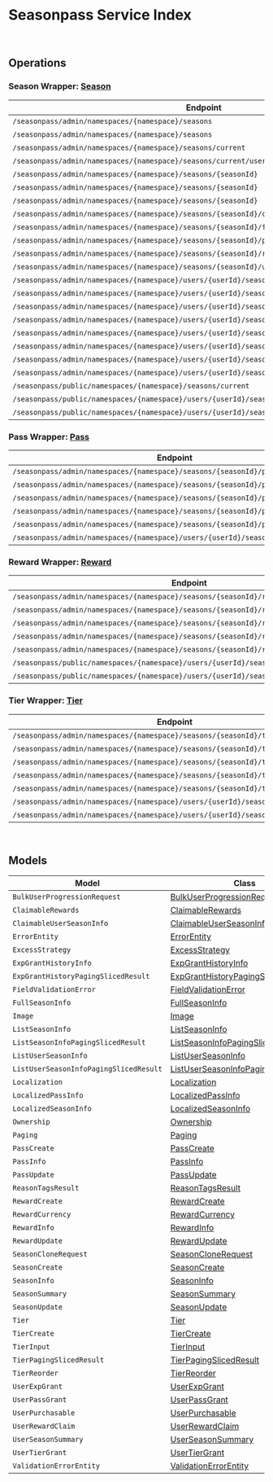 # Seasonpass Service Index

&nbsp;  

## Operations

### Season Wrapper:  [Season](../../src/main/java/net/accelbyte/sdk/api/seasonpass/wrappers/Season.java)
| Endpoint | Method | ID | Class | Example |
|---|---|---|---|---|
| `/seasonpass/admin/namespaces/{namespace}/seasons` | GET | QuerySeasons | [QuerySeasons](../../src/main/java/net/accelbyte/sdk/api/seasonpass/operations/season/QuerySeasons.java) | [QuerySeasons](../../samples/cli/src/main/java/net/accelbyte/sdk/cli/api/seasonpass/season/QuerySeasons.java) |
| `/seasonpass/admin/namespaces/{namespace}/seasons` | POST | CreateSeason | [CreateSeason](../../src/main/java/net/accelbyte/sdk/api/seasonpass/operations/season/CreateSeason.java) | [CreateSeason](../../samples/cli/src/main/java/net/accelbyte/sdk/cli/api/seasonpass/season/CreateSeason.java) |
| `/seasonpass/admin/namespaces/{namespace}/seasons/current` | GET | GetCurrentSeason | [GetCurrentSeason](../../src/main/java/net/accelbyte/sdk/api/seasonpass/operations/season/GetCurrentSeason.java) | [GetCurrentSeason](../../samples/cli/src/main/java/net/accelbyte/sdk/cli/api/seasonpass/season/GetCurrentSeason.java) |
| `/seasonpass/admin/namespaces/{namespace}/seasons/current/users/bulk/progression` | POST | BulkGetUserSeasonProgression | [BulkGetUserSeasonProgression](../../src/main/java/net/accelbyte/sdk/api/seasonpass/operations/season/BulkGetUserSeasonProgression.java) | [BulkGetUserSeasonProgression](../../samples/cli/src/main/java/net/accelbyte/sdk/cli/api/seasonpass/season/BulkGetUserSeasonProgression.java) |
| `/seasonpass/admin/namespaces/{namespace}/seasons/{seasonId}` | GET | GetSeason | [GetSeason](../../src/main/java/net/accelbyte/sdk/api/seasonpass/operations/season/GetSeason.java) | [GetSeason](../../samples/cli/src/main/java/net/accelbyte/sdk/cli/api/seasonpass/season/GetSeason.java) |
| `/seasonpass/admin/namespaces/{namespace}/seasons/{seasonId}` | DELETE | DeleteSeason | [DeleteSeason](../../src/main/java/net/accelbyte/sdk/api/seasonpass/operations/season/DeleteSeason.java) | [DeleteSeason](../../samples/cli/src/main/java/net/accelbyte/sdk/cli/api/seasonpass/season/DeleteSeason.java) |
| `/seasonpass/admin/namespaces/{namespace}/seasons/{seasonId}` | PATCH | UpdateSeason | [UpdateSeason](../../src/main/java/net/accelbyte/sdk/api/seasonpass/operations/season/UpdateSeason.java) | [UpdateSeason](../../samples/cli/src/main/java/net/accelbyte/sdk/cli/api/seasonpass/season/UpdateSeason.java) |
| `/seasonpass/admin/namespaces/{namespace}/seasons/{seasonId}/clone` | POST | CloneSeason | [CloneSeason](../../src/main/java/net/accelbyte/sdk/api/seasonpass/operations/season/CloneSeason.java) | [CloneSeason](../../samples/cli/src/main/java/net/accelbyte/sdk/cli/api/seasonpass/season/CloneSeason.java) |
| `/seasonpass/admin/namespaces/{namespace}/seasons/{seasonId}/full` | GET | GetFullSeason | [GetFullSeason](../../src/main/java/net/accelbyte/sdk/api/seasonpass/operations/season/GetFullSeason.java) | [GetFullSeason](../../samples/cli/src/main/java/net/accelbyte/sdk/cli/api/seasonpass/season/GetFullSeason.java) |
| `/seasonpass/admin/namespaces/{namespace}/seasons/{seasonId}/publish` | PUT | PublishSeason | [PublishSeason](../../src/main/java/net/accelbyte/sdk/api/seasonpass/operations/season/PublishSeason.java) | [PublishSeason](../../samples/cli/src/main/java/net/accelbyte/sdk/cli/api/seasonpass/season/PublishSeason.java) |
| `/seasonpass/admin/namespaces/{namespace}/seasons/{seasonId}/retire` | PUT | RetireSeason | [RetireSeason](../../src/main/java/net/accelbyte/sdk/api/seasonpass/operations/season/RetireSeason.java) | [RetireSeason](../../samples/cli/src/main/java/net/accelbyte/sdk/cli/api/seasonpass/season/RetireSeason.java) |
| `/seasonpass/admin/namespaces/{namespace}/seasons/{seasonId}/unpublish` | PUT | UnpublishSeason | [UnpublishSeason](../../src/main/java/net/accelbyte/sdk/api/seasonpass/operations/season/UnpublishSeason.java) | [UnpublishSeason](../../samples/cli/src/main/java/net/accelbyte/sdk/cli/api/seasonpass/season/UnpublishSeason.java) |
| `/seasonpass/admin/namespaces/{namespace}/users/{userId}/seasons` | GET | GetUserParticipatedSeasons | [GetUserParticipatedSeasons](../../src/main/java/net/accelbyte/sdk/api/seasonpass/operations/season/GetUserParticipatedSeasons.java) | [GetUserParticipatedSeasons](../../samples/cli/src/main/java/net/accelbyte/sdk/cli/api/seasonpass/season/GetUserParticipatedSeasons.java) |
| `/seasonpass/admin/namespaces/{namespace}/users/{userId}/seasons/current/passes/ownership/any` | GET | ExistsAnyPassByPassCodes | [ExistsAnyPassByPassCodes](../../src/main/java/net/accelbyte/sdk/api/seasonpass/operations/season/ExistsAnyPassByPassCodes.java) | [ExistsAnyPassByPassCodes](../../samples/cli/src/main/java/net/accelbyte/sdk/cli/api/seasonpass/season/ExistsAnyPassByPassCodes.java) |
| `/seasonpass/admin/namespaces/{namespace}/users/{userId}/seasons/current/progression` | GET | GetCurrentUserSeasonProgression | [GetCurrentUserSeasonProgression](../../src/main/java/net/accelbyte/sdk/api/seasonpass/operations/season/GetCurrentUserSeasonProgression.java) | [GetCurrentUserSeasonProgression](../../samples/cli/src/main/java/net/accelbyte/sdk/cli/api/seasonpass/season/GetCurrentUserSeasonProgression.java) |
| `/seasonpass/admin/namespaces/{namespace}/users/{userId}/seasons/current/purchasable` | POST | CheckSeasonPurchasable | [CheckSeasonPurchasable](../../src/main/java/net/accelbyte/sdk/api/seasonpass/operations/season/CheckSeasonPurchasable.java) | [CheckSeasonPurchasable](../../samples/cli/src/main/java/net/accelbyte/sdk/cli/api/seasonpass/season/CheckSeasonPurchasable.java) |
| `/seasonpass/admin/namespaces/{namespace}/users/{userId}/seasons/current/reset` | DELETE | ResetUserSeason | [ResetUserSeason](../../src/main/java/net/accelbyte/sdk/api/seasonpass/operations/season/ResetUserSeason.java) | [ResetUserSeason](../../samples/cli/src/main/java/net/accelbyte/sdk/cli/api/seasonpass/season/ResetUserSeason.java) |
| `/seasonpass/admin/namespaces/{namespace}/users/{userId}/seasons/exp/history` | GET | QueryUserExpGrantHistory | [QueryUserExpGrantHistory](../../src/main/java/net/accelbyte/sdk/api/seasonpass/operations/season/QueryUserExpGrantHistory.java) | [QueryUserExpGrantHistory](../../samples/cli/src/main/java/net/accelbyte/sdk/cli/api/seasonpass/season/QueryUserExpGrantHistory.java) |
| `/seasonpass/admin/namespaces/{namespace}/users/{userId}/seasons/exp/history/tags` | GET | QueryUserExpGrantHistoryTag | [QueryUserExpGrantHistoryTag](../../src/main/java/net/accelbyte/sdk/api/seasonpass/operations/season/QueryUserExpGrantHistoryTag.java) | [QueryUserExpGrantHistoryTag](../../samples/cli/src/main/java/net/accelbyte/sdk/cli/api/seasonpass/season/QueryUserExpGrantHistoryTag.java) |
| `/seasonpass/admin/namespaces/{namespace}/users/{userId}/seasons/{seasonId}/data` | GET | GetUserSeason | [GetUserSeason](../../src/main/java/net/accelbyte/sdk/api/seasonpass/operations/season/GetUserSeason.java) | [GetUserSeason](../../samples/cli/src/main/java/net/accelbyte/sdk/cli/api/seasonpass/season/GetUserSeason.java) |
| `/seasonpass/public/namespaces/{namespace}/seasons/current` | GET | PublicGetCurrentSeason | [PublicGetCurrentSeason](../../src/main/java/net/accelbyte/sdk/api/seasonpass/operations/season/PublicGetCurrentSeason.java) | [PublicGetCurrentSeason](../../samples/cli/src/main/java/net/accelbyte/sdk/cli/api/seasonpass/season/PublicGetCurrentSeason.java) |
| `/seasonpass/public/namespaces/{namespace}/users/{userId}/seasons/current/data` | GET | PublicGetCurrentUserSeason | [PublicGetCurrentUserSeason](../../src/main/java/net/accelbyte/sdk/api/seasonpass/operations/season/PublicGetCurrentUserSeason.java) | [PublicGetCurrentUserSeason](../../samples/cli/src/main/java/net/accelbyte/sdk/cli/api/seasonpass/season/PublicGetCurrentUserSeason.java) |
| `/seasonpass/public/namespaces/{namespace}/users/{userId}/seasons/{seasonId}/data` | GET | PublicGetUserSeason | [PublicGetUserSeason](../../src/main/java/net/accelbyte/sdk/api/seasonpass/operations/season/PublicGetUserSeason.java) | [PublicGetUserSeason](../../samples/cli/src/main/java/net/accelbyte/sdk/cli/api/seasonpass/season/PublicGetUserSeason.java) |

### Pass Wrapper:  [Pass](../../src/main/java/net/accelbyte/sdk/api/seasonpass/wrappers/Pass.java)
| Endpoint | Method | ID | Class | Example |
|---|---|---|---|---|
| `/seasonpass/admin/namespaces/{namespace}/seasons/{seasonId}/passes` | GET | QueryPasses | [QueryPasses](../../src/main/java/net/accelbyte/sdk/api/seasonpass/operations/pass/QueryPasses.java) | [QueryPasses](../../samples/cli/src/main/java/net/accelbyte/sdk/cli/api/seasonpass/pass/QueryPasses.java) |
| `/seasonpass/admin/namespaces/{namespace}/seasons/{seasonId}/passes` | POST | CreatePass | [CreatePass](../../src/main/java/net/accelbyte/sdk/api/seasonpass/operations/pass/CreatePass.java) | [CreatePass](../../samples/cli/src/main/java/net/accelbyte/sdk/cli/api/seasonpass/pass/CreatePass.java) |
| `/seasonpass/admin/namespaces/{namespace}/seasons/{seasonId}/passes/{code}` | GET | GetPass | [GetPass](../../src/main/java/net/accelbyte/sdk/api/seasonpass/operations/pass/GetPass.java) | [GetPass](../../samples/cli/src/main/java/net/accelbyte/sdk/cli/api/seasonpass/pass/GetPass.java) |
| `/seasonpass/admin/namespaces/{namespace}/seasons/{seasonId}/passes/{code}` | DELETE | DeletePass | [DeletePass](../../src/main/java/net/accelbyte/sdk/api/seasonpass/operations/pass/DeletePass.java) | [DeletePass](../../samples/cli/src/main/java/net/accelbyte/sdk/cli/api/seasonpass/pass/DeletePass.java) |
| `/seasonpass/admin/namespaces/{namespace}/seasons/{seasonId}/passes/{code}` | PATCH | UpdatePass | [UpdatePass](../../src/main/java/net/accelbyte/sdk/api/seasonpass/operations/pass/UpdatePass.java) | [UpdatePass](../../samples/cli/src/main/java/net/accelbyte/sdk/cli/api/seasonpass/pass/UpdatePass.java) |
| `/seasonpass/admin/namespaces/{namespace}/users/{userId}/seasons/current/passes` | POST | GrantUserPass | [GrantUserPass](../../src/main/java/net/accelbyte/sdk/api/seasonpass/operations/pass/GrantUserPass.java) | [GrantUserPass](../../samples/cli/src/main/java/net/accelbyte/sdk/cli/api/seasonpass/pass/GrantUserPass.java) |

### Reward Wrapper:  [Reward](../../src/main/java/net/accelbyte/sdk/api/seasonpass/wrappers/Reward.java)
| Endpoint | Method | ID | Class | Example |
|---|---|---|---|---|
| `/seasonpass/admin/namespaces/{namespace}/seasons/{seasonId}/rewards` | GET | QueryRewards | [QueryRewards](../../src/main/java/net/accelbyte/sdk/api/seasonpass/operations/reward/QueryRewards.java) | [QueryRewards](../../samples/cli/src/main/java/net/accelbyte/sdk/cli/api/seasonpass/reward/QueryRewards.java) |
| `/seasonpass/admin/namespaces/{namespace}/seasons/{seasonId}/rewards` | POST | CreateReward | [CreateReward](../../src/main/java/net/accelbyte/sdk/api/seasonpass/operations/reward/CreateReward.java) | [CreateReward](../../samples/cli/src/main/java/net/accelbyte/sdk/cli/api/seasonpass/reward/CreateReward.java) |
| `/seasonpass/admin/namespaces/{namespace}/seasons/{seasonId}/rewards/{code}` | GET | GetReward | [GetReward](../../src/main/java/net/accelbyte/sdk/api/seasonpass/operations/reward/GetReward.java) | [GetReward](../../samples/cli/src/main/java/net/accelbyte/sdk/cli/api/seasonpass/reward/GetReward.java) |
| `/seasonpass/admin/namespaces/{namespace}/seasons/{seasonId}/rewards/{code}` | DELETE | DeleteReward | [DeleteReward](../../src/main/java/net/accelbyte/sdk/api/seasonpass/operations/reward/DeleteReward.java) | [DeleteReward](../../samples/cli/src/main/java/net/accelbyte/sdk/cli/api/seasonpass/reward/DeleteReward.java) |
| `/seasonpass/admin/namespaces/{namespace}/seasons/{seasonId}/rewards/{code}` | PATCH | UpdateReward | [UpdateReward](../../src/main/java/net/accelbyte/sdk/api/seasonpass/operations/reward/UpdateReward.java) | [UpdateReward](../../samples/cli/src/main/java/net/accelbyte/sdk/cli/api/seasonpass/reward/UpdateReward.java) |
| `/seasonpass/public/namespaces/{namespace}/users/{userId}/seasons/current/rewards` | POST | PublicClaimUserReward | [PublicClaimUserReward](../../src/main/java/net/accelbyte/sdk/api/seasonpass/operations/reward/PublicClaimUserReward.java) | [PublicClaimUserReward](../../samples/cli/src/main/java/net/accelbyte/sdk/cli/api/seasonpass/reward/PublicClaimUserReward.java) |
| `/seasonpass/public/namespaces/{namespace}/users/{userId}/seasons/current/rewards/bulk` | POST | PublicBulkClaimUserRewards | [PublicBulkClaimUserRewards](../../src/main/java/net/accelbyte/sdk/api/seasonpass/operations/reward/PublicBulkClaimUserRewards.java) | [PublicBulkClaimUserRewards](../../samples/cli/src/main/java/net/accelbyte/sdk/cli/api/seasonpass/reward/PublicBulkClaimUserRewards.java) |

### Tier Wrapper:  [Tier](../../src/main/java/net/accelbyte/sdk/api/seasonpass/wrappers/Tier.java)
| Endpoint | Method | ID | Class | Example |
|---|---|---|---|---|
| `/seasonpass/admin/namespaces/{namespace}/seasons/{seasonId}/tiers` | GET | QueryTiers | [QueryTiers](../../src/main/java/net/accelbyte/sdk/api/seasonpass/operations/tier/QueryTiers.java) | [QueryTiers](../../samples/cli/src/main/java/net/accelbyte/sdk/cli/api/seasonpass/tier/QueryTiers.java) |
| `/seasonpass/admin/namespaces/{namespace}/seasons/{seasonId}/tiers` | POST | CreateTier | [CreateTier](../../src/main/java/net/accelbyte/sdk/api/seasonpass/operations/tier/CreateTier.java) | [CreateTier](../../samples/cli/src/main/java/net/accelbyte/sdk/cli/api/seasonpass/tier/CreateTier.java) |
| `/seasonpass/admin/namespaces/{namespace}/seasons/{seasonId}/tiers/{id}` | PUT | UpdateTier | [UpdateTier](../../src/main/java/net/accelbyte/sdk/api/seasonpass/operations/tier/UpdateTier.java) | [UpdateTier](../../samples/cli/src/main/java/net/accelbyte/sdk/cli/api/seasonpass/tier/UpdateTier.java) |
| `/seasonpass/admin/namespaces/{namespace}/seasons/{seasonId}/tiers/{id}` | DELETE | DeleteTier | [DeleteTier](../../src/main/java/net/accelbyte/sdk/api/seasonpass/operations/tier/DeleteTier.java) | [DeleteTier](../../samples/cli/src/main/java/net/accelbyte/sdk/cli/api/seasonpass/tier/DeleteTier.java) |
| `/seasonpass/admin/namespaces/{namespace}/seasons/{seasonId}/tiers/{id}/reorder` | PUT | ReorderTier | [ReorderTier](../../src/main/java/net/accelbyte/sdk/api/seasonpass/operations/tier/ReorderTier.java) | [ReorderTier](../../samples/cli/src/main/java/net/accelbyte/sdk/cli/api/seasonpass/tier/ReorderTier.java) |
| `/seasonpass/admin/namespaces/{namespace}/users/{userId}/seasons/current/exp` | POST | GrantUserExp | [GrantUserExp](../../src/main/java/net/accelbyte/sdk/api/seasonpass/operations/tier/GrantUserExp.java) | [GrantUserExp](../../samples/cli/src/main/java/net/accelbyte/sdk/cli/api/seasonpass/tier/GrantUserExp.java) |
| `/seasonpass/admin/namespaces/{namespace}/users/{userId}/seasons/current/tiers` | POST | GrantUserTier | [GrantUserTier](../../src/main/java/net/accelbyte/sdk/api/seasonpass/operations/tier/GrantUserTier.java) | [GrantUserTier](../../samples/cli/src/main/java/net/accelbyte/sdk/cli/api/seasonpass/tier/GrantUserTier.java) |


&nbsp;  

## Models

| Model | Class |
|---|---|
| `BulkUserProgressionRequest` | [BulkUserProgressionRequest](../../src/main/java/net/accelbyte/sdk/api/seasonpass/models/BulkUserProgressionRequest.java) |
| `ClaimableRewards` | [ClaimableRewards](../../src/main/java/net/accelbyte/sdk/api/seasonpass/models/ClaimableRewards.java) |
| `ClaimableUserSeasonInfo` | [ClaimableUserSeasonInfo](../../src/main/java/net/accelbyte/sdk/api/seasonpass/models/ClaimableUserSeasonInfo.java) |
| `ErrorEntity` | [ErrorEntity](../../src/main/java/net/accelbyte/sdk/api/seasonpass/models/ErrorEntity.java) |
| `ExcessStrategy` | [ExcessStrategy](../../src/main/java/net/accelbyte/sdk/api/seasonpass/models/ExcessStrategy.java) |
| `ExpGrantHistoryInfo` | [ExpGrantHistoryInfo](../../src/main/java/net/accelbyte/sdk/api/seasonpass/models/ExpGrantHistoryInfo.java) |
| `ExpGrantHistoryPagingSlicedResult` | [ExpGrantHistoryPagingSlicedResult](../../src/main/java/net/accelbyte/sdk/api/seasonpass/models/ExpGrantHistoryPagingSlicedResult.java) |
| `FieldValidationError` | [FieldValidationError](../../src/main/java/net/accelbyte/sdk/api/seasonpass/models/FieldValidationError.java) |
| `FullSeasonInfo` | [FullSeasonInfo](../../src/main/java/net/accelbyte/sdk/api/seasonpass/models/FullSeasonInfo.java) |
| `Image` | [Image](../../src/main/java/net/accelbyte/sdk/api/seasonpass/models/Image.java) |
| `ListSeasonInfo` | [ListSeasonInfo](../../src/main/java/net/accelbyte/sdk/api/seasonpass/models/ListSeasonInfo.java) |
| `ListSeasonInfoPagingSlicedResult` | [ListSeasonInfoPagingSlicedResult](../../src/main/java/net/accelbyte/sdk/api/seasonpass/models/ListSeasonInfoPagingSlicedResult.java) |
| `ListUserSeasonInfo` | [ListUserSeasonInfo](../../src/main/java/net/accelbyte/sdk/api/seasonpass/models/ListUserSeasonInfo.java) |
| `ListUserSeasonInfoPagingSlicedResult` | [ListUserSeasonInfoPagingSlicedResult](../../src/main/java/net/accelbyte/sdk/api/seasonpass/models/ListUserSeasonInfoPagingSlicedResult.java) |
| `Localization` | [Localization](../../src/main/java/net/accelbyte/sdk/api/seasonpass/models/Localization.java) |
| `LocalizedPassInfo` | [LocalizedPassInfo](../../src/main/java/net/accelbyte/sdk/api/seasonpass/models/LocalizedPassInfo.java) |
| `LocalizedSeasonInfo` | [LocalizedSeasonInfo](../../src/main/java/net/accelbyte/sdk/api/seasonpass/models/LocalizedSeasonInfo.java) |
| `Ownership` | [Ownership](../../src/main/java/net/accelbyte/sdk/api/seasonpass/models/Ownership.java) |
| `Paging` | [Paging](../../src/main/java/net/accelbyte/sdk/api/seasonpass/models/Paging.java) |
| `PassCreate` | [PassCreate](../../src/main/java/net/accelbyte/sdk/api/seasonpass/models/PassCreate.java) |
| `PassInfo` | [PassInfo](../../src/main/java/net/accelbyte/sdk/api/seasonpass/models/PassInfo.java) |
| `PassUpdate` | [PassUpdate](../../src/main/java/net/accelbyte/sdk/api/seasonpass/models/PassUpdate.java) |
| `ReasonTagsResult` | [ReasonTagsResult](../../src/main/java/net/accelbyte/sdk/api/seasonpass/models/ReasonTagsResult.java) |
| `RewardCreate` | [RewardCreate](../../src/main/java/net/accelbyte/sdk/api/seasonpass/models/RewardCreate.java) |
| `RewardCurrency` | [RewardCurrency](../../src/main/java/net/accelbyte/sdk/api/seasonpass/models/RewardCurrency.java) |
| `RewardInfo` | [RewardInfo](../../src/main/java/net/accelbyte/sdk/api/seasonpass/models/RewardInfo.java) |
| `RewardUpdate` | [RewardUpdate](../../src/main/java/net/accelbyte/sdk/api/seasonpass/models/RewardUpdate.java) |
| `SeasonCloneRequest` | [SeasonCloneRequest](../../src/main/java/net/accelbyte/sdk/api/seasonpass/models/SeasonCloneRequest.java) |
| `SeasonCreate` | [SeasonCreate](../../src/main/java/net/accelbyte/sdk/api/seasonpass/models/SeasonCreate.java) |
| `SeasonInfo` | [SeasonInfo](../../src/main/java/net/accelbyte/sdk/api/seasonpass/models/SeasonInfo.java) |
| `SeasonSummary` | [SeasonSummary](../../src/main/java/net/accelbyte/sdk/api/seasonpass/models/SeasonSummary.java) |
| `SeasonUpdate` | [SeasonUpdate](../../src/main/java/net/accelbyte/sdk/api/seasonpass/models/SeasonUpdate.java) |
| `Tier` | [Tier](../../src/main/java/net/accelbyte/sdk/api/seasonpass/models/Tier.java) |
| `TierCreate` | [TierCreate](../../src/main/java/net/accelbyte/sdk/api/seasonpass/models/TierCreate.java) |
| `TierInput` | [TierInput](../../src/main/java/net/accelbyte/sdk/api/seasonpass/models/TierInput.java) |
| `TierPagingSlicedResult` | [TierPagingSlicedResult](../../src/main/java/net/accelbyte/sdk/api/seasonpass/models/TierPagingSlicedResult.java) |
| `TierReorder` | [TierReorder](../../src/main/java/net/accelbyte/sdk/api/seasonpass/models/TierReorder.java) |
| `UserExpGrant` | [UserExpGrant](../../src/main/java/net/accelbyte/sdk/api/seasonpass/models/UserExpGrant.java) |
| `UserPassGrant` | [UserPassGrant](../../src/main/java/net/accelbyte/sdk/api/seasonpass/models/UserPassGrant.java) |
| `UserPurchasable` | [UserPurchasable](../../src/main/java/net/accelbyte/sdk/api/seasonpass/models/UserPurchasable.java) |
| `UserRewardClaim` | [UserRewardClaim](../../src/main/java/net/accelbyte/sdk/api/seasonpass/models/UserRewardClaim.java) |
| `UserSeasonSummary` | [UserSeasonSummary](../../src/main/java/net/accelbyte/sdk/api/seasonpass/models/UserSeasonSummary.java) |
| `UserTierGrant` | [UserTierGrant](../../src/main/java/net/accelbyte/sdk/api/seasonpass/models/UserTierGrant.java) |
| `ValidationErrorEntity` | [ValidationErrorEntity](../../src/main/java/net/accelbyte/sdk/api/seasonpass/models/ValidationErrorEntity.java) |
